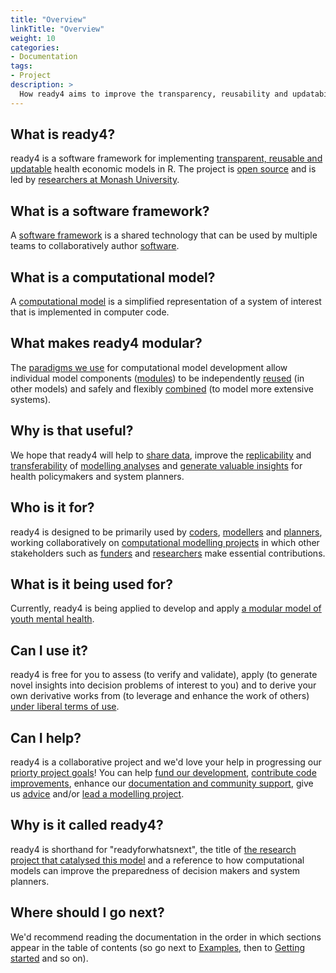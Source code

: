 ```yaml
---
title: "Overview"
linkTitle: "Overview"
weight: 10
categories:
- Documentation
tags:
- Project
description: >
  How ready4 aims to improve the transparency, reusability and updatability of health economic models.
---
```


## What is ready4?
ready4 is a software framework for implementing [transparent, reusable and updatable](/docs/getting-started/motivation/) health economic models in R. The project is [open source](/docs/software/terms/licenses/) and is led by [researchers at Monash University](/about/). 

## What is a software framework?
A [software framework](/docs/framework/) is a shared technology that can be used by multiple teams to collaboratively author [software](/docs/software). 

## What is a computational model?
A [computational model](/docs/getting-started/concepts/model) is a simplified representation of a system of interest that is implemented in computer code.

## What makes ready4 modular?
The [paradigms we use](/docs/framework/implementation/paradigm/) for computational model development allow individual model components ([modules](/docs/framework/implementation/modularity/)) to be independently [reused](/docs/model/modules/using-modules/) (in other models) and safely and flexibly [combined](/docs/framework/implementation/paradigm/object-oriented/#modular-computational-models) (to model more extensive systems).

## Why is that useful?
We hope that ready4 will help to [share data](/docs/model/datasets), improve the [replicability](/docs/getting-started/concepts/reproducible-replicable-generalisable/) and [transferability](/docs/getting-started/concepts/transferable/) of [modelling analyses](/docs/model/analyses) and [generate valuable insights](/docs/examples) for health policymakers and system planners.

## Who is it for?
ready4 is designed to be primarily used by [coders](/docs/getting-started/users/coder), [modellers](/docs/getting-started/users/modeller) and [planners](/docs/getting-started/users/planner), working collaboratively on [computational modelling projects](/docs/getting-started/concepts/project/) in which other stakeholders such as [funders](/docs/getting-started/stakeholders/funders/) and [researchers](/docs/getting-started/stakeholders/researchers/) make essential contributions. 

## What is it being used for?
Currently, ready4 is being applied to develop and apply [a modular model of youth mental health](/docs/model).

## Can I use it?
ready4 is free for you to assess (to verify and validate), apply (to generate novel insights into decision problems of interest to you) and to derive your own derivative works from (to leverage and enhance the work of others) [under liberal terms of use](/docs/software/terms/).

## Can I help?
ready4 is a collaborative project and we'd love your help in progressing our [priorty project goals](/docs/contribution-guidelines/priorities/)! You can help [fund our development](/docs/contribution-guidelines/contribution-types/funding/), [contribute code improvements](/docs/contribution-guidelines/contribution-types/code/), enhance our [documentation and community support](/docs/contribution-guidelines/contribution-types/community/), give us [advice](/docs/contribution-guidelines/contribution-types/advisory/) and/or [lead a modelling project](/docs/contribution-guidelines/contribution-types/use/).

## Why is it called ready4?
ready4 is shorthand for "readyforwhatsnext", the title of [the research project that catalysed this model](/about/) and a reference to how computational models can improve the preparedness of decision makers and system planners.

## Where should I go next?
We'd recommend reading the documentation in the order in which sections appear in the table of contents (so go next to [Examples](/docs/examples/), then to [Getting started](/docs/getting-started/) and so on). 


